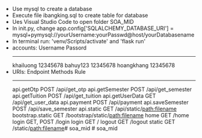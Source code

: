 - Use mysql to create a database
- Execute file ibangking.sql to create table for database
- Ues Visual Studio Code to open folder SOA_MID
- In init.py, change app.config['SQLALCHEMY_DATABASE_URI'] = mysql+pymysql://yourUsername:yourPasswd@host/yourDatabasename 
- In terminal run: 'venv/Scripts/activate' and 'flask run'
- accounts: 
    Username            Passord
    ------------------  -------------
    khailuong           12345678
    bahuy123            12345678
    hoangkhang          12345678
- URIs:
    Endpoint          Methods    Rule
    ----------------  ---------  ---------------------------------
    api.getOtp        POST       /api/get_otp
    api.getSemester   POST       /api/get_semester
    api.getTuition    POST       /api/get_tuition
    api.getUserData   GET        /api/get_user_data
    api.payment       POST       /api/payment
    api.saveSemester  POST       /api/save_semester
    api.static        GET        /api/static/<path:filename>
    bootstrap.static  GET        /bootstrap/static/<path:filename>
    home              GET        /home
    login             GET, POST  /login
    login             GET        /
    logout            GET        /logout
    static            GET        /static/<path:filename>#   s o a _ m i d  
 # soa_mid
